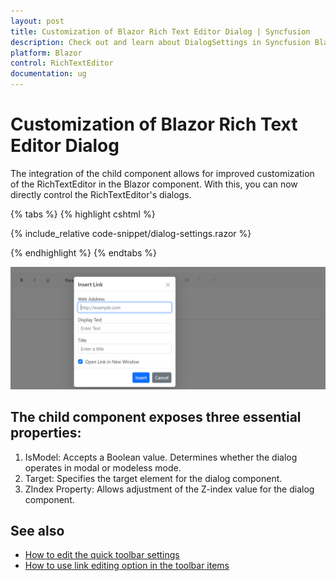 ```yaml
---
layout: post
title: Customization of Blazor Rich Text Editor Dialog | Syncfusion
description: Check out and learn about DialogSettings in Syncfusion Blazor RichTextEditor component and more.
platform: Blazor
control: RichTextEditor
documentation: ug
---
```


# Customization of Blazor Rich Text Editor Dialog

The integration of the child component allows for improved customization of the RichTextEditor in the Blazor component. With this, you can now directly control the RichTextEditor's dialogs.

{% tabs %}
{% highlight cshtml %}

{% include_relative code-snippet/dialog-settings.razor %}

{% endhighlight %}
{% endtabs %}

![Blazor RichTextEditor DialogSettings](../images/dialog-settings.png)

## The child component exposes three essential properties:
1. IsModel: Accepts a Boolean value. Determines whether the dialog operates in modal or modeless mode.
2. Target: Specifies the target element for the dialog component.
3. ZIndex Property: Allows adjustment of the Z-index value for the dialog component.

## See also

* [How to edit the quick toolbar settings](../toolbar#audio-quick-toolbar)
* [How to use link editing option in the toolbar items](../tools#insert-link)